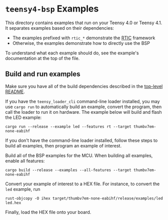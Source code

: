 # `teensy4-bsp` Examples

This directory contains examples that run on your Teensy 4.0 or Teensy 4.1. It
separates examples based on their dependencies:

- The examples prefixed with `rtic_*` demonstrate the [RTIC] framework
- Otherwise, the examples demonstrate how to directly use the BSP

[RTIC]: https://rtic.rs

To understand what each example should do, see the example's documentation at
the top of the file.

## Build and run examples

Make sure you have all of the build dependencies described in the [top-level
README](../README.md#dependencies).

If you have the `teensy_loader_cli` command-line loader installed, you may use
`cargo run` to automatically build an example, convert the program, then call
the loader to run it on hardware. The example below will build and flash the LED
example:

```
cargo run --release --example led --features rt --target thumbv7em-none-eabihf
```

If you don't have the command-line loader installed, follow these steps to build
all examples, then program an example of interest.

Build all of the BSP examples for the MCU. When building all examples, enable
all features:

```
cargo build --release --examples --all-features --target thumbv7em-none-eabihf
```

Convert your example of interest to a HEX file. For instance, to convert the
`led` example, run

```
rust-objcopy -O ihex target/thumbv7em-none-eabihf/release/examples/led led.hex
```

Finally, load the HEX file onto your board. 
